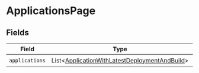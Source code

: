 # ApplicationsPage


## Fields

| Field                                                                                                            | Type                                                                                                             | Required                                                                                                         | Description                                                                                                      |
| ---------------------------------------------------------------------------------------------------------------- | ---------------------------------------------------------------------------------------------------------------- | ---------------------------------------------------------------------------------------------------------------- | ---------------------------------------------------------------------------------------------------------------- |
| `applications`                                                                                                   | List\<[ApplicationWithLatestDeploymentAndBuild](../../models/shared/ApplicationWithLatestDeploymentAndBuild.md)> | :heavy_check_mark:                                                                                               | N/A                                                                                                              |
